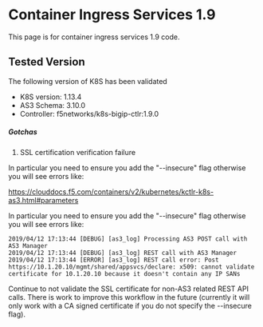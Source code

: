 # Container Ingress Services 1.9 
This page is for container ingress services 1.9 code. 

## Tested Version
The following version of K8S has been validated
- K8S version: 1.13.4
- AS3 Schema: 3.10.0
- Controller: f5networks/k8s-bigip-ctlr:1.9.0

##### Gotchas 
1. SSL certification verification failure

In particular you need to ensure you add the "--insecure" flag otherwise you will see errors like:
 
https://clouddocs.f5.com/containers/v2/kubernetes/kctlr-k8s-as3.html#parameters
 
In particular you need to ensure you add the "--insecure" flag otherwise you will see errors like:

```
2019/04/12 17:13:44 [DEBUG] [as3_log] Processing AS3 POST call with AS3 Manager
2019/04/12 17:13:44 [DEBUG] [as3_log] REST call with AS3 Manager
2019/04/12 17:13:44 [ERROR] [as3_log] REST call error: Post https://10.1.20.10/mgmt/shared/appsvcs/declare: x509: cannot validate certificate for 10.1.20.10 because it doesn't contain any IP SANs
```
 
Continue to not validate the SSL certificate for non-AS3 related REST API calls. There is work to improve this workflow in the future (currently it will only work with a CA signed certificate if you do not specify the --insecure flag).